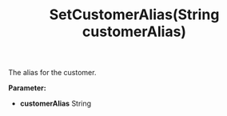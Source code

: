 ﻿---
uid: crmscript_ref_NSChatSessionEntity_SetCustomerAlias
title: SetCustomerAlias(String customerAlias)
intellisense: NSChatSessionEntity.SetCustomerAlias
keywords: NSChatSessionEntity, GetCustomerAlias
so.topic: reference
---

The alias for the customer.

**Parameter:** 
 - **customerAlias** String


